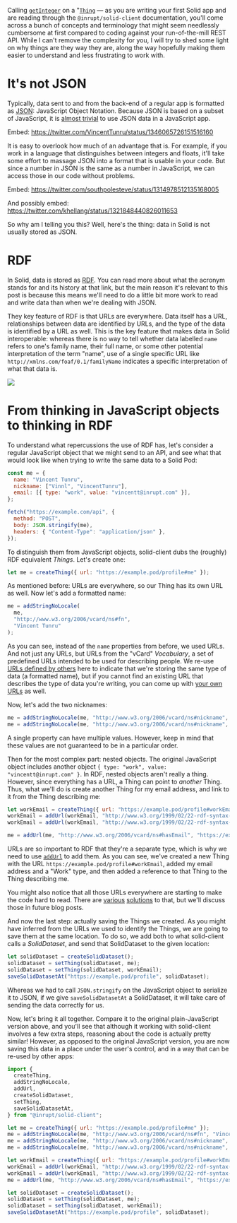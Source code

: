 Calling [`getInteger`](https://docs.inrupt.com/developer-tools/api/javascript/solid-client/modules/_thing_get_.html#getinteger) on a "[`Thing`](https://docs.inrupt.com/developer-tools/javascript/client-libraries/reference/glossary/#term-Thing) — as you are writing your first Solid app and are reading through the `@inrupt/solid-client` documentation, you'll come across a bunch of concepts and terminology that might seem needlessly cumbersome at first compared to coding against your run-of-the-mill REST API. While I can't remove the complexity for you, I will try to shed some light on why things are they way they are, along the way hopefully making them easier to understand and less frustrating to work with.

# It's not JSON

Typically, data sent to and from the back-end of a regular app is formatted as [JSON](https://en.wikipedia.org/wiki/JSON): JavaScript Object Notation. Because JSON is based on a subset of JavaScript, it is [almost trivial](https://developer.mozilla.org/en-US/docs/Web/JavaScript/Reference/Global_Objects/JSON/parse) to use JSON data in a JavaScript app.

Embed: https://twitter.com/VincentTunru/status/1346065726151516160

It is easy to overlook how much of an advantage that is. For example, if you work in a language that distinguishes between integers and floats, it'll take some effort to massage JSON into a format that is usable in your code. But since a number in JSON is the same as a number in JavaScript, we can access those in our code without problems.

Embed: https://twitter.com/southpolesteve/status/1314978512135168005

And possibly embed: https://twitter.com/khellang/status/1321848440826011653

So why am I telling you this? Well, here's the thing: data in Solid is not usually stored as JSON.

# RDF

In Solid, data is stored as [RDF](https://en.wikipedia.org/wiki/Resource_Description_Framework). You can read more about what the acronym stands for and its history at that link, but the main reason it's relevant to this post is because this means we'll need to do a little bit more work to read and write data than when we're dealing with JSON.

They key feature of RDF is that URLs are everywhere. Data itself has a URL, relationships between data are identified by URLs, and the type of the data is identified by a URL as well. This is the key feature that makes data in Solid interoperable: whereas there is no way to tell whether data labelled `name` refers to one's family name, their full name, or some other potential interpretation of the term "name", use of a single specific URL like `http://xmlns.com/foaf/0.1/familyName` indicates a specific interpretation of what that data is.

![](https://i.imgur.com/Hb0hEbY.png)

# From thinking in JavaScript objects to thinking in RDF

To understand what repercussions the use of RDF has, let's consider a regular JavaScript object that we might send to an API, and see what that would look like when trying to write the same data to a Solid Pod:

```js
const me = {
  name: "Vincent Tunru",
  nickname: ["Vinnl", "VincentTunru"],
  email: [{ type: "work", value: "vincentt@inrupt.com" }],
};

fetch("https://example.com/api", {
  method: "POST",
  body: JSON.stringify(me),
  headers: { "Content-Type": "application/json" },
});
```

To distinguish them from JavaScript objects, solid-client dubs the (roughly) RDF equivalent _Things_. Let's create one:

```js
let me = createThing({ url: "https://example.pod/profile#me" });
```

As mentioned before: URLs are everywhere, so our Thing has its own URL as well. Now let's add a formatted name:

```js
me = addStringNoLocale(
  me,
  "http://www.w3.org/2006/vcard/ns#fn",
  "Vincent Tunru"
);
```

As you can see, instead of the `name` properties from before, we used URLs. And not just any URLs, but URLs from the "vCard" _Vocabulary_, a set of predefined URLs intended to be used for describing people. We re-use [URLs defined by others](https://solidproject.org/developers/vocabularies/well-known) here to indicate that we're storing the same type of data (a formatted name), but if you cannot find an existing URL that describes the type of data you're writing, you can come up with [your own URLs](https://solidproject.org/developers/vocabularies/discover) as well.

Now, let's add the two nicknames:

```js
me = addStringNoLocale(me, "http://www.w3.org/2006/vcard/ns#nickname", "Vinnl");
me = addStringNoLocale(me, "http://www.w3.org/2006/vcard/ns#nickname", "VincentTunru");
```

A single property can have multiple values. However, keep in mind that these values are not guaranteed to be in a particular order.

<!--
A sensible follow-up question here would be how to add ordered lists,
but there still is no alignment on how to do that in RDF,
and hence no support for that in solid-client. Should we still mention it?
-->

Then for the most complex part: nested objects. The original JavaScript object includes another object `{ type: "work", value: "vincentt@inrupt.com" }`. In RDF, nested objects aren't really a thing. However, since everything has a URL, a Thing can point to _another_ Thing. Thus, what we'll do is create another Thing for my email address, and link to it from the Thing describing me:

```js
let workEmail = createThing({ url: "https://example.pod/profile#workEmail" });
workEmail = addUrl(workEmail, "http://www.w3.org/1999/02/22-rdf-syntax-ns#value", "mailto:vincentt@inrupt.com");
workEmail = addUrl(workEmail, "http://www.w3.org/1999/02/22-rdf-syntax-ns#type", "http://www.w3.org/2006/vcard/ns#Work");

me = addUrl(me, "http://www.w3.org/2006/vcard/ns#hasEmail", "https://example.pod/profile#workEmail");
```

URLs are so important to RDF that they're a separate type, which is why we need to use [`addUrl`](https://docs.inrupt.com/developer-tools/api/javascript/solid-client/modules/thing_add.html#addurl) to add them. As you can see, we've created a new Thing with the URL `https://example.pod/profile#workEmail`, added my email address and a "Work" type, and then added a reference to that Thing to the Thing describing me.

You might also notice that all those URLs everywhere are starting to make the code hard to read. There are [various](https://docs.inrupt.com/developer-tools/javascript/client-libraries/tutorial/use-vocabularies/) [solutions](https://www.npmjs.com/package/rdf-namespaces) to that, but we'll discuss those in future blog posts.

And now the last step: actually saving the Things we created. As you might have inferred from the URLs we used to identify the Things, we are going to save them at the same location. To do so, we add both to what solid-client calls a _SolidDataset_, and send that SolidDataset to the given location:

```js
let solidDataset = createSolidDataset();
solidDataset = setThing(solidDataset, me);
solidDataset = setThing(solidDataset, workEmail);
saveSolidDatasetAt("https://example.pod/profile", solidDataset);
```

Whereas we had to call `JSON.stringify` on the JavaScript object to serialize it to JSON, if we give `saveSolidDatasetAt` a SolidDataset, it will take care of sending the data correctly for us.

Now, let's bring it all together. Compare it to the original plain-JavaScript version above, and you'll see that although it working with solid-client involves a few extra steps, reasoning about the code is actually pretty similar! However, as opposed to the original JavaScript version, you are now saving this data in a place under the user's control, and in a way that can be re-used by other apps:

```js
import {
  createThing,
  addStringNoLocale,
  addUrl,
  createSolidDataset,
  setThing,
  saveSolidDatasetAt,
} from "@inrupt/solid-client";

let me = createThing({ url: "https://example.pod/profile#me" });
me = addStringNoLocale(me, "http://www.w3.org/2006/vcard/ns#fn", "Vincent Tunru");
me = addStringNoLocale(me, "http://www.w3.org/2006/vcard/ns#nickname", "Vinnl");
me = addStringNoLocale(me, "http://www.w3.org/2006/vcard/ns#nickname", "VincentTunru");

let workEmail = createThing({ url: "https://example.pod/profile#workEmail" });
workEmail = addUrl(workEmail, "http://www.w3.org/1999/02/22-rdf-syntax-ns#value", "mailto:vincentt@inrupt.com");
workEmail = addUrl(workEmail, "http://www.w3.org/1999/02/22-rdf-syntax-ns#type", "http://www.w3.org/2006/vcard/ns#Work");
me = addUrl(me, "http://www.w3.org/2006/vcard/ns#hasEmail", "https://example.pod/profile#workEmail");

let solidDataset = createSolidDataset();
solidDataset = setThing(solidDataset, me);
solidDataset = setThing(solidDataset, workEmail);
saveSolidDatasetAt("https://example.pod/profile", solidDataset);
```
